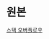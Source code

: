 # 원본

[스택 오버플로우](https://stackoverflow.com/questions/58315628/repeating-animation-on-swiftui-image?rq=1)
